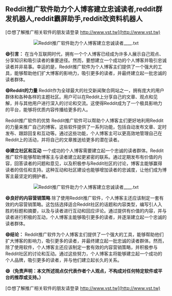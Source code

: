 ## **Reddit推广软件助力个人博客建立忠诚读者,reddit群发机器人,reddit霸屏助手,reddit改资料机器人**

[😍想了解推广相关软件的朋友请登录 http://www.vst.tw](http://www.vst.tw)

 <center><img src="https://vst.tw/MP4/tuiguang/png/0.png" alt="Reddit推广软件助力个人博客建立忠诚读者____.txt"></center>

**😄引言：**
在当今互联网时代，拥有一个个人博客已经成为许多人展示自己观点、分享知识和吸引读者的重要途径。然而，要想建立一个成功的个人博客并吸引忠诚读者并非易事。幸运的是，Reddit推广软件为个人博客主们提供了一个强大的工具，能够帮助他们扩大博客的影响力，吸引更多的读者，并最终建立起一批忠诚的读者群体。

**😄Reddit的力量**
Reddit作为全球最大的社交新闻聚合网站之一，拥有庞大的用户群体和各种各样的主题社区。用户可以在Reddit上分享自己的文章、观点和见解，并与其他用户进行深入的讨论和交流。这使得Reddit成为了一个极具影响力的平台，能够将优质内容传播给更多的人。

Reddit推广软件的优势
Reddit推广软件可以帮助个人博客主们更好地利用Reddit的力量来推广自己的博客。这些软件提供了一系列功能，包括自动发布文章、定时发布、跟踪回复和互动等。通过这些功能，个人博客主可以更高效地管理自己在Reddit上的活动，并将自己的文章推送给更多的潜在读者。

**😄建立社区和互动**
一个成功的个人博客需要建立起一个忠诚的读者群体。Reddit推广软件能够帮助博客主与读者建立起更紧密的联系。通过定期发布有价值的内容，回答读者的问题和意见，以及积极参与Reddit社区的讨论，博客主能够赢得读者的信任和支持。这种互动和社区建设也能够增加读者的忠诚度，让他们成为博客主最坚定的拥护者。

 <center><img src="https://vst.tw/MP4/tuiguang/png/5.png" alt="Reddit推广软件助力个人博客建立忠诚读者____.txt"></center>

**😄良好的内容营销策略**
除了使用Reddit推广软件，个人博客主还应该制定一套有效的内容营销策略。这包括选择适合Reddit社区的话题和内容类型，编写引人入胜的标题和摘要，以及与读者进行互动和回应评论。通过提供有价值的内容，并与读者进行积极的互动，个人博客主能够吸引更多的读者，并逐渐建立起一个忠诚的读者群体。

**😄结论：**
Reddit推广软件为个人博客主们提供了一个强大的工具，能够帮助他们扩大博客的影响力，吸引更多的读者，并最终建立起一批忠诚的读者群体。然而，除了使用软件，个人博客主还应该制定一套有效的内容营销策略，并积极参与Reddit社区的讨论和互动。通过这些努力，个人博客主将能够建立起一个成功的个人品牌，吸引更多的读者，并与他们建立起长久的关系。

**😄（免责声明：本文所述观点仅代表作者个人观点，不构成对任何特定软件或平台的推荐或支持。）**

[😍想了解推广相关软件的朋友请登录 http://www.vst.tw](http://www.vst.tw)



